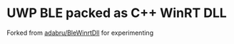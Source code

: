 # UWP BLE packed as C++ WinRT DLL

Forked from [adabru/BleWinrtDll](https://github.com/adabru/BleWinrtDll) for experimenting